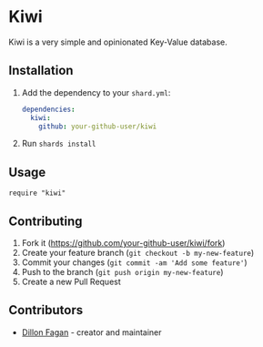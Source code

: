 # Kiwi

Kiwi is a very simple and opinionated Key-Value database.

## Installation

1. Add the dependency to your `shard.yml`:

   ```yaml
   dependencies:
     kiwi:
       github: your-github-user/kiwi
   ```

2. Run `shards install`

## Usage

```crystal
require "kiwi"
```

## Contributing

1. Fork it (<https://github.com/your-github-user/kiwi/fork>)
2. Create your feature branch (`git checkout -b my-new-feature`)
3. Commit your changes (`git commit -am 'Add some feature'`)
4. Push to the branch (`git push origin my-new-feature`)
5. Create a new Pull Request

## Contributors

- [Dillon Fagan](https://github.com/your-github-user) - creator and maintainer
